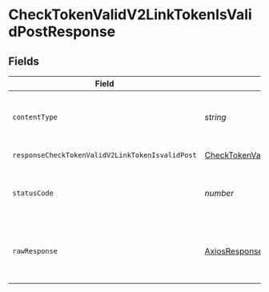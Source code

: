 # CheckTokenValidV2LinkTokenIsValidPostResponse


## Fields

| Field                                                                                                                                                                                               | Type                                                                                                                                                                                                | Required                                                                                                                                                                                            | Description                                                                                                                                                                                         |
| --------------------------------------------------------------------------------------------------------------------------------------------------------------------------------------------------- | --------------------------------------------------------------------------------------------------------------------------------------------------------------------------------------------------- | --------------------------------------------------------------------------------------------------------------------------------------------------------------------------------------------------- | --------------------------------------------------------------------------------------------------------------------------------------------------------------------------------------------------- |
| `contentType`                                                                                                                                                                                       | *string*                                                                                                                                                                                            | :heavy_check_mark:                                                                                                                                                                                  | HTTP response content type for this operation                                                                                                                                                       |
| `responseCheckTokenValidV2LinkTokenIsvalidPost`                                                                                                                                                     | [CheckTokenValidV2LinkTokenIsValidPostResponseCheckTokenValidV2LinkTokenIsvalidPost](../../models/operations/checktokenvalidv2linktokenisvalidpostresponsechecktokenvalidv2linktokenisvalidpost.md) | :heavy_minus_sign:                                                                                                                                                                                  | Successful Response                                                                                                                                                                                 |
| `statusCode`                                                                                                                                                                                        | *number*                                                                                                                                                                                            | :heavy_check_mark:                                                                                                                                                                                  | HTTP response status code for this operation                                                                                                                                                        |
| `rawResponse`                                                                                                                                                                                       | [AxiosResponse](https://axios-http.com/docs/res_schema)                                                                                                                                             | :heavy_minus_sign:                                                                                                                                                                                  | Raw HTTP response; suitable for custom response parsing                                                                                                                                             |